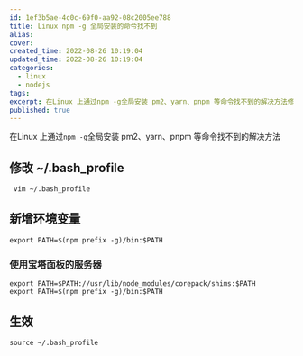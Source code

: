 ```yaml
---
id: 1ef3b5ae-4c0c-69f0-aa92-08c2005ee788
title: Linux npm -g 全局安装的命令找不到
alias:
cover:
created_time: 2022-08-26 10:19:04
updated_time: 2022-08-26 10:19:04
categories:
  - linux
  - nodejs
tags:
excerpt: 在Linux 上通过npm -g全局安装 pm2、yarn、pnpm 等命令找不到的解决方法修改 ~/.bash_profile vim ~/.bash_profile新增环境变量export PATH=$(npm prefix -g)/bin:$PATH在宝塔面板中export PATH=$PAT
published: true
---
```


在Linux 上通过`npm -g`全局安装 pm2、yarn、pnpm 等命令找不到的解决方法

<!-- more -->

## 修改 ~/.bash_profile

```
 vim ~/.bash_profile
```

##  新增环境变量

```
export PATH=$(npm prefix -g)/bin:$PATH
```

### 使用宝塔面板的服务器

```
export PATH=$PATH://usr/lib/node_modules/corepack/shims:$PATH
export PATH=$(npm prefix -g)/bin:$PATH
```

## 生效

```
source ~/.bash_profile
```